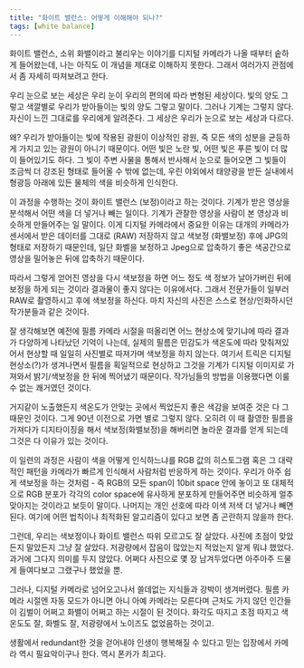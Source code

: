 ```yaml
---
title: "화이트 밸런스: 어떻게 이해해야 되나?"
tags: [white balance]
---
```


화이트 밸런스, 소위 화밸이라고 불리우는 이야기를 디지털 카메라가 나올 때부터 숱하게 들어왔는데, 나는 아직도 이 개념을 제대로 이해하지 못한다. 그래서 여러가지 관점에서 좀 자세히 따져보려고 한다. 

우리 눈으로 보는 세상은 우리 눈이 우리의 편의에 따라 변형된 세상이다. 빛의 양도 그렇고 색깔별로 우리가 받아들이는 빛의 양도 그렇고 말이다. 그러나 기계는 그렇지 않다. 자신이 느낀 그대로를 우리에게 알려준다. 그 세상은 우리가 눈으로 보는 세상과 다르다.

왜? 우리가 받아들이는 빛에 작용된 광원이 이상적인 광원, 즉 모든 색의 성분을 균등하게 가지고 있는 광원이 아니기 때문이다. 어떤 빛은 노란 빛, 어떤 빛은 푸른 빛이 더 많이 들어있기도 하다. 그 빛이 주변 사물을 통해서 반사해서 눈으로 들어오면 그 빛들이 조금씩 더 강조된 형태로 들어올 수 밖에 없는데, 우린 야외에서 태양광을 받든 실내에서 형광등 아래에 있든 물체의 색을 비슷하게 인식한다. 

이 과정을 수행하는 것이 화이트 밸런스 (보정)이라고 하는 것이다. 기계가 받은 영상을 분석해서 어떤 색을 더 넣거나 빼는 일이다. 기계가 관찰한 영상을 사람이 본 영상과 비슷하게 만들어주는 일 말이다. 이게 디지털 카메라에서 중요한 이유는 대개의 카메라가 센서에서 받은 데이터를 그대로 (RAW) 저장하지 않고 색보정 (화밸보정) 후에 JPG의 형태로 저장하기 때문인데, 일단 화벨을 보정하고 Jpeg으로 압축하기 좋은 색공간으로 영상을 밀어놓은 뒤에 압축하기 때문이다. 

따라서 그렇게 얻어진 영상을 다시 색보정을 하면 어느 정도 색 정보가 날아가버린 뒤에 보정을 하게 되는 것이라 결과물이 좋지 않다는 이유에서다. 그래서 전문가들이 일부러 RAW로 촬영하시고 후에 색보정을 하신다. 마치 자신의 사진은 스스로 현상/인화하시던 작가분들과 같은 것이다. 

잘 생각해보면 예전에 필름 카메라 시절을 떠올리면 어느 현상소에 맞기냐에 따라 결과가 다양하게 나타났던 기억이 나는데, 실제의 필름은 민감도가 색온도에 따라 맞춰져있어서 현상할 때 일일히 사진별로 따져가며 색보정을 하지 않는다. 여기서 트릭은 디지털 현상소(?)가 생겨나면서 필름을 획일적으로 현상하고 그것을 기계가 디지털 이미지로 가져와서 밝기/색보정을 한 뒤에 찍어냈기 때문이다. 작가님들의 방법을 이용했다면 이룰 수 없는 쾌거였던 것이다. 

거지같이 노출했든지 색온도가 안맞는 곳에서 찍었든지 좋은 색감을 보여준 것은 다 그 때문인 것이다. 그게 90년 이전으로 가면 별로 그렇지 않다. 오히려 이 때 촬영한 필름을 가져다가 디지타이징을 해서 색보정(화밸보정)을 해버리면 놀라운 결과를 얻게 되는데 그것은 다 이유가 있는 것이다. 

이 일련의 과정은 사람이 색을 어떻게 인식하느냐를 RGB 값의 히스토그램 혹은 그 대략적인 패턴을 카메라가 빠르게 인식해서 사람처럼 반응하게 하는 것이다. 우리가 아주 쉽게 색보정을 하는 것처럼 - 즉 RGB의 모든 span이 10bit space 안에 놓이고 또 대체적으로 RGB 분포가 각각의 color space에 유사하게 분포하게 만들어주면 비슷하게 얼추 맞아지는 것이라고 보듯이 말이다. 나머지는 개인 선호에 따라 이색 저색 더 넣거나 빼면 된다. 여기에 어떤 법칙이나 최적화된 알고리즘이 있다고 보면 좀 곤란하지 않을까 한다. 

그런데, 우리는 색보정이나 화이트 밸런스 따위 모르고도 잘 살았다. 사진에 초점이 맞았든지 말았든지 그냥 잘 살았다. 저광량에서 잡음이 많았는지 적었는지 알게 뭐냐 했었다. 과거에 그다지 의미를 두지 않았다. 어쩌다 사진으로 몇 장 남겨두었다면 아주아주 드물게 들여다보고 그랬구나 했었을 뿐. 

그러나, 디지털 카메라로 넘어오고나서 쓸데없는 지식들과 강박이 생겨버렸다. 필름 카메라 시절엔 자동 모드가 아니면 아니 아예 카메라는 모른다며 근처도 가지 않던 인간들이 김벌이 어쩌고 화밸이 어쩌고 하는 시절이 된 것이다. 화각도 따지고 초점 따지고 색온도도 잘, 화벨도 잘, 저광량에서 노이즈도 없었음하는 것이고.

생활에서 redundant한 것을 걷어내야 인생이 행복해질 수 있다고 믿는 입장에서 카메라 역시 필요악이구나 한다. 역시 폰카가 최고다.